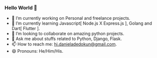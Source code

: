 ### Hello World 👋


- 🔭 I’m currently working on Personal and freelance projects.
- 🌱 I’m currently learning Javascript[ Node.js X Express.js ], Golang and Dart[ Flutter ].
- 👯 I’m looking to collaborate on amazing python projects.
- 💬 Ask me about stuffs related to Python, Django, Flask.
- 📫 How to reach me: hi.danieladedokun@gmail.com.
- 😄 Pronouns: He/Him/His.

